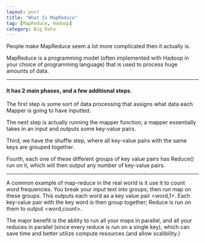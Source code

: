 ```yaml
---
layout: post
title: "What Is MapReduce"
tag: [MapReduce, Hadoop]
category: Big Data
---
```


People make MapReduce seem a lot more complicated then it actually is.

MapReduce is a programming model (often implemented with Hadoop in your choice of programming language) that is used to process huge amounts of data.

***

#### It has 2 main phases, and a few additional steps.

The first step is some sort of data processing that assigns what data each Mapper is going to have inputted.

The next step is actually running the mapper function; a mapper essentially takes in an input and outputs some key-value pairs.

Third, we have the shuffle step, where all key-value pairs with the same keys are grouped together.

Fourth, each one of these different groups of key value pairs has Reduce() run on it, which will then output any number of key-value pairs.

***

A common example of map-reduce in the real world is it use it to count word frequencies. You break your input text into groups; then run map on these groups. This outputs each word as a key value pair <word,1>. Each key-value pair with the key word is then group together; Reduce is run on them to output <word,count>.  

The major benefit is the ability to run all your maps in parallel, and all your reduces in parallel (since every reduce is run on a single key), which can save time and better utilize compute resources (and allow scalibility.)
